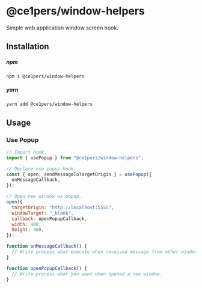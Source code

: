 # @ce1pers/window-helpers

Simple web application window screen hook.

## Installation

##### npm

`npm i @ce1pers/window-helpers`

##### yarn

`yarn add @ce1pers/window-helpers`

## Usage

### Use Popup

```javascript
// Import hook.
import { usePopup } from "@ce1pers/window-helpers";

// Declare use popup hook.
const { open, sendMessageToTargetOrigin } = usePopup({
  onMessageCallback,
});

// Open new window as popup.
open({
  targetOrigin: "http://localhost:5555",
  windowTarget: "_blank",
  callback: openPopupCallback,
  width: 400,
  height: 400,
});

function onMessageCallback() {
  // Write process what execute when received message from other window.
}

function openPopupCallback() {
  // Write process what you want when opened a new window.
}
```
